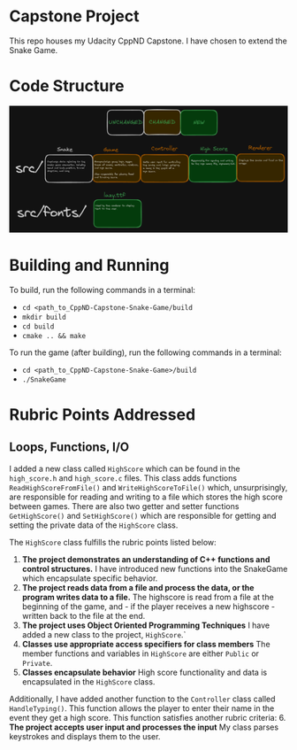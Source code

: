 # Capstone Project
This repo houses my Udacity CppND Capstone. I have chosen to extend the Snake Game.

# Code Structure
![Alt text](code_structure-1.png)


# Building and Running
To build, run the following commands in a terminal:
- `cd <path_to_CppND-Capstone-Snake-Game/build`
- `mkdir build`
- `cd build`
- `cmake .. && make`

To run the game (after building), run the following commands in a terminal:
- `cd <path_to_CppND-Capstone-Snake-Game>/build`
- `./SnakeGame`

# Rubric Points Addressed
## Loops, Functions, I/O
I added a new class called `HighScore` which can be found in the `high_score.h` and `high_score.c` files. This class adds functions `ReadHighScoreFromFile()` and `WriteHighScoreToFile()` which, unsurprisingly, are responsible for reading and writing to a file which stores the high score between games. There are also two getter and setter functions `GetHighScore()` and `SetHighScore()` which are responsible for getting and setting the private data of the `HighScore` class.

The `HighScore` class fulfills the rubric points listed below:
1. **The project demonstrates an understanding of C++ functions and control structures.**
I have introduced new functions into the SnakeGame which encapsulate specific behavior.
2. **The project reads data from a file and process the data, or the program writes data to a file.**
The highscore is read from a file at the beginning of the game, and - if the player receives a new highscore -written back to the file at the end.
3. **The project uses Object Oriented Programming Techniques**
I have added a new class to the project, `HighScore`.`
4. **Classes use appropriate access specifiers for class members**
The member functions and variables in `HighScore` are either `Public` or `Private`.
5. **Classes encapsulate behavior**
High score functionality and data is encapsulated in the `HighScore` class.

Additionally, I have added another function to the `Controller` class called `HandleTyping()`. This function allows the player to enter their name in the event they get a high score. This function satisfies another rubric criteria:
6. **The project accepts user input and processes the input**
My class parses keystrokes and displays them to the user.